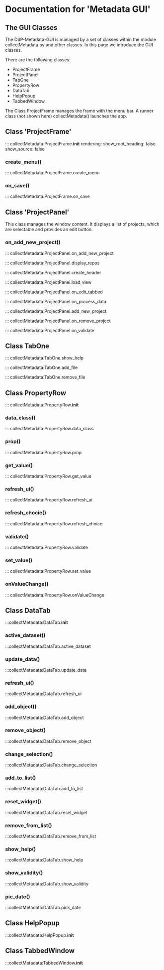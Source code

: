 # Documentation for 'Metadata GUI'

## The GUI Classes

The DSP-Metadata-GUI is managed by a set of classes within the module collectMetadata.py and other
classes. In this page we introduce the GUI classes.

There are the following classes:

- ProjectFrame
- ProjectPanel
- TabOne
- PropertyRow
- DataTab
- HelpPopup
- TabbedWindow


The Class ProjectFrame manages the frame with the menu bar. A runner class 
(not shown here) collectMetadata() launches the app.

<!-- In the mkdocstrings documentation (Usage, etc.) the path to the class is given as
    ::: collectMetadata.ProjectFrame and explicitly allows to address a Class. 
    In this directive there are two mistakes: Between the module and the Class there
    should be a colon, and classes may not be addressed. You must mention the function,
    otherwise it does not work, at least for me it did never work... -->

## Class 'ProjectFrame'

::: collectMetadata:ProjectFrame.__init__
    rendering:
        show_root_heading: false
        show_source: false

### create_menu()

::: collectMetadata:ProjectFrame.create_menu

### on_save()

::: collectMetadata:ProjectFrame.on_save

## Class 'ProjectPanel'

This class manages the window content. It displays a list of projects, which are selectable
and provides an edit button.

### on_add_new_project()

::: collectMetadata:ProjectPanel.on_add_new_project

::: collectMetadata:ProjectPanel.display_repos

::: collectMetadata:ProjectPanel.create_header

::: collectMetadata:ProjectPanel.load_view

::: collectMetadata:ProjectPanel.on_edit_tabbed

::: collectMetadata:ProjectPanel.on_process_data

::: collectMetadata:ProjectPanel.add_new_project

::: collectMetadata:ProjectPanel.on_remove_project

::: collectMetadata:ProjectPanel.on_validate

## Class TabOne

::: collectMetadata:TabOne.show_help

::: collectMetadata:TabOne.add_file

::: collectMetadata:TabOne.remove_file

## Class PropertyRow

::: collectMetadata:PropertyRow.__init__

### data_class() 

::: collectMetadata:PropertyRow.data_class

### prop()

::: collectMetadata:PropertyRow.prop

### get_value()

::: collectMetadata:PropertyRow.get_value

### refresh_ui()

::: collectMetadata:PropertyRow.refresh_ui

### refresh_chocie()

::: collectMetadata:PropertyRow.refresh_choice

### validate()

::: collectMetadata:PropertyRow.validate

### set_value()

::: collectMetadata:PropertyRow.set_value

### onValueChange()

::: collectMetadata:PropertyRow.onValueChange

## Class DataTab

:::collectMetadata:DataTab.__init__

### active_dataset()

:::collectMetadata:DataTab.active_dataset

### update_data()

:::collectMetadata:DataTab.update_data

### refresh_ui()

:::collectMetadata:DataTab.refresh_ui

### add_object()

:::collectMetadata:DataTab.add_object

### remove_object()

:::collectMetadata:DataTab.remove_object

### change_selection()

:::collectMetadata:DataTab.change_selection

### add_to_list()

:::collectMetadata:DataTab.add_to_list

### reset_widget()

:::collectMetadata:DataTab.reset_widget

### remove_from_list()

:::collectMetadata:DataTab.remove_from_list

### show_help()

:::collectMetadata:DataTab.show_help

### show_validity()

:::collectMetadata:DataTab.show_validity

### pic_date()

:::collectMetadata:DataTab.pick_date

## Class HelpPopup

:::collectMetadata:HelpPopup.__init__

## Class TabbedWindow

:::collectMetadata:TabbedWindow.__init__
